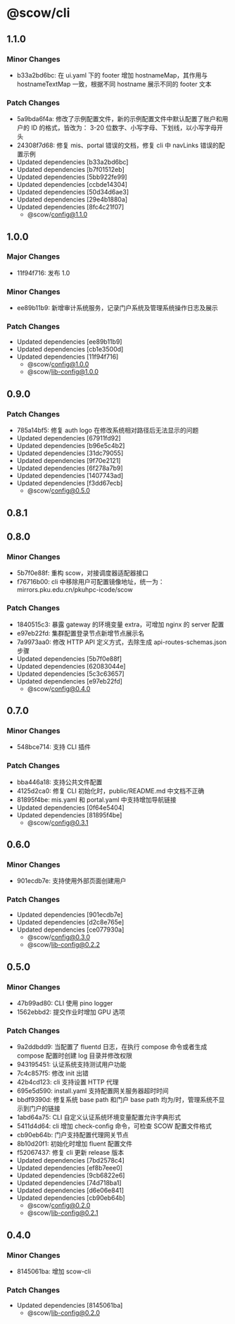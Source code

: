 # @scow/cli

## 1.1.0

### Minor Changes

- b33a2bd6bc: 在 ui.yaml 下的 footer 增加 hostnameMap，其作用与 hostnameTextMap 一致，根据不同 hostname 展示不同的 footer 文本

### Patch Changes

- 5a9bda6f4a: 修改了示例配置文件，新的示例配置文件中默认配置了账户和用户的 ID 的格式，皆改为： 3-20 位数字、小写字母、下划线，以小写字母开头
- 24308f7d68: 修复 mis、portal 错误的文档，修复 cli 中 navLinks 错误的配置示例
- Updated dependencies [b33a2bd6bc]
- Updated dependencies [b7f01512eb]
- Updated dependencies [5bb922fe99]
- Updated dependencies [ccbde14304]
- Updated dependencies [50d34d6ae3]
- Updated dependencies [29e4b1880a]
- Updated dependencies [8fc4c21f07]
  - @scow/config@1.1.0

## 1.0.0

### Major Changes

- 11f94f716: 发布 1.0

### Minor Changes

- ee89b11b9: 新增审计系统服务，记录门户系统及管理系统操作日志及展示

### Patch Changes

- Updated dependencies [ee89b11b9]
- Updated dependencies [cb1e3500d]
- Updated dependencies [11f94f716]
  - @scow/config@1.0.0
  - @scow/lib-config@1.0.0

## 0.9.0

### Patch Changes

- 785a14bf5: 修复 auth logo 在修改系统相对路径后无法显示的问题
- Updated dependencies [67911fd92]
- Updated dependencies [b96e5c4b2]
- Updated dependencies [31dc79055]
- Updated dependencies [9f70e2121]
- Updated dependencies [6f278a7b9]
- Updated dependencies [1407743ad]
- Updated dependencies [f3dd67ecb]
  - @scow/config@0.5.0

## 0.8.1

## 0.8.0

### Minor Changes

- 5b7f0e88f: 重构 scow，对接调度器适配器接口
- f76716b00: cli 中移除用户可配置镜像地址，统一为：mirrors.pku.edu.cn/pkuhpc-icode/scow

### Patch Changes

- 1840515c3: 暴露 gateway 的环境变量 extra，可增加 nginx 的 server 配置
- e97eb22fd: 集群配置登录节点新增节点展示名
- 7a9973aa0: 修改 HTTP API 定义方式，去除生成 api-routes-schemas.json 步骤
- Updated dependencies [5b7f0e88f]
- Updated dependencies [62083044e]
- Updated dependencies [5c3c63657]
- Updated dependencies [e97eb22fd]
  - @scow/config@0.4.0

## 0.7.0

### Minor Changes

- 548bce714: 支持 CLI 插件

### Patch Changes

- bba446a18: 支持公共文件配置
- 4125d2ca0: 修复 CLI 初始化时，public/README.md 中文档不正确
- 81895f4be: mis.yaml 和 portal.yaml 中支持增加导航链接
- Updated dependencies [0f64e5404]
- Updated dependencies [81895f4be]
  - @scow/config@0.3.1

## 0.6.0

### Minor Changes

- 901ecdb7e: 支持使用外部页面创建用户

### Patch Changes

- Updated dependencies [901ecdb7e]
- Updated dependencies [d2c8e765e]
- Updated dependencies [ce077930a]
  - @scow/config@0.3.0
  - @scow/lib-config@0.2.2

## 0.5.0

### Minor Changes

- 47b99ad80: CLI 使用 pino logger
- 1562ebbd2: 提交作业时增加 GPU 选项

### Patch Changes

- 9a2ddbdd9: 当配置了 fluentd 日志，在执行 compose 命令或者生成 compose 配置时创建 log 目录并修改权限
- 943195451: 认证系统支持测试用户功能
- 7c4c857f5: 修改 init 出错
- 42b4cd123: cli 支持设置 HTTP 代理
- 695e5d590: install.yaml 支持配置网关服务器超时时间
- bbdf9390d: 修复系统 base path 和门户 base path 均为/时，管理系统不显示到门户的链接
- 1abd64a75: CLI 自定义认证系统环境变量配置允许字典形式
- 5411d4d64: cli 增加 check-config 命令，可检查 SCOW 配置文件格式
- cb90eb64b: 门户支持配置代理网关节点
- 8b10d20f1: 初始化时增加 fluent 配置文件
- f52067437: 修复 cli 更新 release 版本
- Updated dependencies [7bd2578c4]
- Updated dependencies [ef8b7eee0]
- Updated dependencies [9cb6822e6]
- Updated dependencies [74d718ba1]
- Updated dependencies [d6e06e841]
- Updated dependencies [cb90eb64b]
  - @scow/config@0.2.0
  - @scow/lib-config@0.2.1

## 0.4.0

### Minor Changes

- 8145061ba: 增加 scow-cli

### Patch Changes

- Updated dependencies [8145061ba]
  - @scow/lib-config@0.2.0
